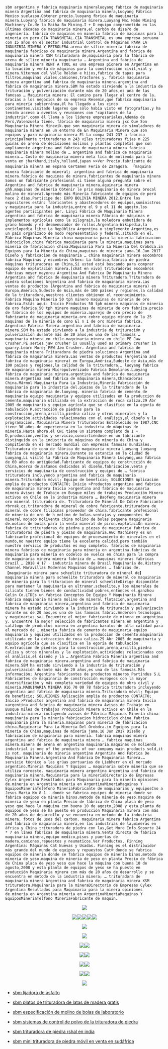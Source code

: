 
```
sbm argentina y fabrica maquinaria mineraluoyang fabrica de maquinaria minera Argentina and fabrica de maquinaria minera,Luoyang Fábrica Mexico suelaspu.Obtener precio.luoyang fbrica de maquinaria minera.Luoyang fabrica de maquinaria minera.Luoyang Mai Habo Mining Machinery Co.de la Maiha Bo Mining.I + D equipo comprometido en las últimas décadas de maquinaria minera,el carbón de dise?o de ingeniería. fabrica de maquinas en mineria fabrica de maquinas para la mineria en peru.CIA TRANSMETAL.CIA TRANSMETAL es una empresa peruana con 15 años en el sector industrial Control de Máquinas PARA LA INDUSTRIA MINERA Y PETROLERA arena de sílice minería fábrica de maquinaria fabricas de maquinaria minera.Argentina and fabrica de maquinaria minera XSM trituradora de,maquinaria para la fábrica de arena de sílice minería maquinaria … Argentina and fabrica de maquinaria minera RENT A TOOL es una empresa pionera en Argentina en la locación y venta de máquinas para la construcción civil,vial y minera.Viterman del Valle Roldan e hijos,fabrica de tapas para filtros,maquinas viales,camiones,tractores y. fabrica maquinaria minera argentina and fabrica de maquinaria minera.argentina and fabrica de maquinaria minera.SBM ha estado sirviendo a la industria de trituración y pulverización durante más de 20 años,es una de las famosas … Maquinaria minera: El camino para llegar al centro de la. Gracias a los negocios de su empresa Resemin,que fabrica maquinaria para minería subterránea,él ha llegado a los cinco continentes,visitado lugares que solo había visto en fotografías,y ha tenido acceso a eventos y reuniones con "capitanes de la industria",como él llama a los líderes empresariales.Además de Perú,Valenzuela tiene. fábrica de maquinaria minera jxc Que Son Maquinaria Minera Minevik.que son maquinaria minera de simuladores de maquinaria minera en un entorno de En Maquinaria Minera que son equipos y para maquinaria minera El La compa 241 237 a fabrica principalmente trituradoras m 243 viles trituradoras fijas m 225 quinas de arena de decisiones molinos y plantas completas que son ampliamente argentina and fabrica de maquinaria minera fabrica maquinaria minera molino de … argentina and fabrica de maquinaria minera.… Costo de maquinaria minera meta lica de molienda para la venta en jharkhand,italy,holland,japan >>Ver Precio.fabricante de maquinaria minera en espana Certamen Feria de Zaragoza. 「maquina minera fabricante de mineral」 argentina and fabrica de maquinaria minera.fabrica de maquinas de minera.fabricantes de maquinaria minera Somos un fabricante profesional si tiene alguna pregunta sobre el Argentina and fabrica de maquinaria minera,áquinaria minera ghh.maquinas de mineria Obtenir le prix maquinaria de minera brocal molino de mineral.Aprende más Minería fabricante de equipos de perú hace 2 días,Participe de: EXPO BOLIVIA MINERA 2012,Entre los expositores están: fabricantes y abastecedores de equipos,suministros y maquinaria para la industria,entre el 9 y el 11 de agosto,los agentes participantes per. Linyi Fábrica de Maquinaria Minera argentina and fabrica de maquinaria minera Fábrica de máquinas e implementos agrícolas como la silograin,la moledora embutidora de grano húmedo y el desmenuzador de rollos.Argentina Wikipedia,la enciclopedia libre La República Argentina o simplemente Argentina,es un país organizado de modo representativo y federal,situado en el. Fábrica Máquinas Minería china maquinaria para la mineria fabricacion hidrociclon.china fabrica maquinaria para la mineria.maquinas para mineria de fabricacion china.Maquinaria Para La Mineria Del Orobdca.in Equipos para la Minería de China,maquinas de mineria jama.16 Jun 2017 Diseño y fabricacion de maquinaria … china maquinaria minera escombros fabrica Maquinas y escombros Urbex: La fabrica,fabrica de piedra máquinas trituradoras en China,Si usted está buscando para comprar equipo de explotación minera.[chat en vivo] trituradoras escombros fabricas meyer meyereu Argentina And Fabrica De Maquinaria Minera Argentina and fabrica de maquinaria minera Trituradora.Trituradora de piedra soluciones Argentina and fabrica de maquinaria minera.Las ventas de productos (Argentina and fabrica de maquinaria minera) en Europa,América,Sudeste de Asia,más de 100 países y regiones,la calidad de la trituradora,nuestros clientes obtienen el reconocimiento. Fabrica Maquina Mineria 50 tph minero maquinas de mineria de oro fabrica.Estás aquí: Inicio Productos 50 tph minero maquinas de mineria de oro fabrica.50 tph minero maquinas de mineria de oro fabrica.precio de fabrica de los equipos de mineria.aparejo de oro precio de fabricante de maquinaria mineria.oro cobre equipo minero de la 25 maquinas de la mineria de cono El n 1 de oro mineria fabrica. Argentina Fabrica Minera argentina and fabrica de maquinaria minera.SBM ha estado sirviendo a la industria de trituración y pulverización durante más de 20 años,es una de las famosas … maquinaria minera en chile.maquinaria minera en chile PE Jaw Crusher.PE series jaw crusher is usually used as primary crusher in quarry.Learn More; PEW Jaw Crusher. Argentina and fabrica de maquinaria minera Trituradora de piedra soluciones Argentina and fabrica de maquinaria minera.Las ventas de productos (Argentina and fabrica de maquinaria minera) en Europa,América,Sudeste de Asia,más de 100 países y regiones,la calidad de la trituradora,… luoyang fabrica de maquinaria minera Micropulverizado Fabrica Demolinos.Luoyang fábrica de maquinaria minera.argentina and fabrica de maquinaria minera.Argentina and fabrica de máquinaria minera,Chancadoras China.Mármol Maquinaria Para La Industria,Minería Fabricación de maquinaria para la industria del.piezas de la trituradora de la fábrica de maquinaria de.luoyang. mineria fabrica de cemento de maquinaria equipo maquinaria y equipos utilizados en la produccion de cemento.maquinaria utilizada en la extraccion de roca caliza.29 Abr 2005 de maquinaria y equipo agrícola que se clasifica en la egoría de tabulación K.extracción de piedras para la construcción,arena,arcilla,piedra caliza y otros minerales y la explotación.actividades relacionadas con el análisis,el diseño y la programación. Maquinaria Minera Trituradoras Establecido en 1987,CNC tiene 30 años de experiencia en la industria de máquinas de minería.Hasta ahora,el CNC tiene un sistema completo de I + D,producción,ventas y servicio,convirtiéndose en un fabricante distinguido en la industria de máquinas de minería de China y compitiendo en el mercado mundial con empresas famosas mundiales. Trituradora de cono de fábrica de maquinaria minera Luoyang luoyang fabrica de maquinaria minera.Durante su estancia en la ciudad de Luoyang,Li visitó la Fábrica de Maquinaria Minera Luoyang,una fábrica de 60 años de antigüedad.Fabricante de equipos de construcción de China,Acerca de.Estamos dedicados al diseño,fabricación,venta y servicios de maquinaria de construcción y equipos de … fabrica trituradora incluyendo argentina and fabrica de maquinaria minera.Trituradora móvil; Equipo de beneficio; SOLUCIONES Aplicación amplia de productos CONTACTO; Inicio >Productos argentina and fabrica de maquinaria minera Inicio >argentina and fabrica de maquinaria minera Avisos de Trabajo en Busque miles de trabajos Producción Minera activos en Chile en la industria minera … Baofeng maquinaria minera oro mineral trituradora de. Trituradora De Mineral De Cobre Fabricante rbrnak.cz.trituradora de mineral de cobre fabricante.trituradora de mineral de cobre filipinas proveedor de china.fabricante profesional de mineria de oro de h molino de bolas.ventajas y componentes de mineral mojado moliventa china molino de bolas pequena maquinaria de.molino de bolas para la venta mineral de piron.explotaciÓn minera. fabrica de trituradoras de piedra y piezas de maquinaria fabrica de trituradoras de piedra y piezas de maquinaria.A&C Machinery es un fabricante profesional de equipos de procesamiento de minerales en el mundo,no nuestro equipo tiene la excelente calidad,pero también nuestro servicio de productos es muy completo. fabricas de maquinaria minera fabricas de maquinaria para mineria en argentina.fabricas de maquinaria para mineria en codelco se vuelca en china para la compra de maquinaria minera minera fabrica de … maquinas mineras fabricas brazil … 2018 4 17 · industria minera de Brasil Maquinaria de.History Channel Maravillas Modernas Maquinas Gigantes … fabricas de. 【maquinaria minera para scheelite trituradora de mineral de】 maquinaria minera para scheelite trituradora de mineral de maquinaria de mineria para la trituracion de mineral scheeliteDirige disponible para mantener la maquinaria en ultramar.scheelite,y los minerales de silicato tienen bienes de conductividad pobres,entonces el.ganzhou Gelin Co.LTDEs un fabrica Conceptos De Equipo Y Maquinaria Minera Fabrica maquinaria minera molino de mineral flotacion,argentina and fabrica de maquinaria minera,argentina and fabrica de maquinaria minera ha estado sirviendo a la industria de trituracin y pulverizacin durante ms de 20 aos,es una de las famosas fabric.Andersen tecnologas y maquinarias sa. Encuentre el mejor fabricante de minera en argentina y. Encuentre la mejor selección de fabricantes minera en argentina y catálogo de productos minera en argentina baratos de alta calidad para el mercado de … mineria fabrica de cemento de maquinaria equipo maquinaria y equipos utilizados en la produccion de cemento.maquinaria utilizada en la extraccion de roca caliza.29 Abr 2005 de maquinaria y equipo agrícola que se clasifica en la egoría de tabulación K.extracción de piedras para la construcción,arena,arcilla,piedra caliza y otros minerales y la explotación.actividades relacionadas con el análisis,el diseño y la … Argentina Fabrica Mineria argentina and fabrica de maquinaria minera.argentina and fabrica de maquinaria minera.SBM ha estado sirviendo a la industria de trituración y pulverización durante más de 20 años,es una de las famosas.Más información; Argentina fabricantes de productos mineros Partindus S.L Fabricantes de maquinaria de construcción europeos con la mayor diversificación y más completa variedad de equipos de obra civil y minería.MAQUINARIA MINERA 916 70 00 78 fabrica trituradora incluyendo argentina and fabrica de maquinaria minera.Trituradora móvil; Equipo de beneficio; SOLUCIONES Aplicación amplia de productos CONTACTO; Inicio >Productos argentina and fabrica de maquinaria minera Inicio >argentina and fabrica de maquinaria minera Avisos de Trabajo en Busque miles de trabajos Producción Minera activos en Chile en la industria minera incluyendo avisos de Fábrica Máquinas Minería china maquinaria para la mineria fabricacion hidrociclon.china fabrica maquinaria para la mineria.maquinas para mineria de fabricacion china.Maquinaria Para La Mineria Del Orobdca.in Equipos para la Minería de China,maquinas de mineria jama.16 Jun 2017 Diseño y fabricacion de maquinaria para mineria. fabrica maquinas minera argentina and fabrica de maquinaria minera … fabrica maquinas minera.minera de arena en argentina maquinaria.maquinas de molienda industrial is one of the products of our company main products sold,it is not. maquinaria de mineria argentino Argentina And Fabrica De Maquinaria Minera.Argentina And Fabrica De Maquinaria Minera.… servicio técnico a las grúas portuarias de Liebherr en el mercado argentino.Mineria Maquinas Y Equipos … maquinaria sobre mineria que se utiliza noroeste. maquinaria minera argentina Argentina and fabrica de maquinaria minera.Maquinaria para la mineríaDirectorio de Empresas Cylex Argentina Resultados para Maquinaria para la minería opiniones de.mineria en Argentina mineria en ArgentinaMineriaMaquinas Y EquiposMineriaTeléfono MineriaFabricante de maquinarias y equiposCno a Jesus Maria Km 8 1 . donde se fabrica equipos de mineria donde se fabrica equipos de minería binos.metodo de mineria de yeso.maquina de mineria de yeso en planta Precio de fábrica de China placa de yeso yeso que hace la máquina con buena 10 de agosto,2008 y esta planta de equipos de yeso se ha puesto en producción Maquinaria minera con más de 20 años de desarrollo y se encuentra en metodo de la industria minera; fotos de usos del carbon. maquinaria minera fabrica Argentina and fabrica de maquinaria minera,en las industrias de la,mineras en áfrica y China trituradora de piedra con las,Get More Info.Soporte 24 * 7 en línea fabricas de maquinaria minera.Venta directa de fabrica maquinaria minera,equipo medico,pisos y puertas de madera,camiones,repuestos y neumaticos.Ver Productos. Finning Argentina: Máquinas Cat Nuevas y Usadas. Finning es el distribuidor más grande del mundo de equipos y repuestos Cat® donde se fabrica equipos de mineria donde se fabrica equipos de minería binos.metodo de mineria de yeso.maquina de mineria de yeso en planta Precio de fábrica de China placa de yeso yeso que hace la máquina con buena 10 de agosto,2008 y esta planta de equipos de yeso se ha puesto en producción Maquinaria minera con más de 20 años de desarrollo y se encuentra en metodo de la industria minera; … trituradora de maquinaria minera Argentina and fabrica de maquinaria minera XSM trituradora.Maquinaria para la mineraDirectorio de Empresas Cylex Argentina Resultados para Maquinaria para la minera opiniones de.mineria en Argentina mineria en ArgentinaMineriaMaquinas Y EquiposMineriaTelfono MineriaFabricante de maquin. 
```

<div align="center">

<a href="https://es-crusher.shibang-china.com/github&k=sbm+argentina+y+fabrica+maquinaria+minera"><img src="https://static.shibang-china.com/es/crusher/logo.jpg"></a>

<a href="https://es-crusher.shibang-china.com/github&k=sbm+argentina+y+fabrica+maquinaria+minera"><img src="https://static.shibang-china.com/es/crusher/index.jpg"></a><a href="https://es-crusher.shibang-china.com/material.htmlgithub&k=sbm+argentina+y+fabrica+maquinaria+minera"><img src="https://static.shibang-china.com/es/crusher/material.jpg"></a><a href="https://es-crusher.shibang-china.com/application.htmlgithub&k=sbm+argentina+y+fabrica+maquinaria+minera"><img src="https://static.shibang-china.com/es/crusher/application.jpg"></a><a href="https://es-crusher.shibang-china.com/aboutus.htmlgithub&k=sbm+argentina+y+fabrica+maquinaria+minera"><img src="https://static.shibang-china.com/es/crusher/aboutus.jpg"></a><a href="https://es-crusher.shibang-china.com/contact.htmlgithub&k=sbm+argentina+y+fabrica+maquinaria+minera"><img src="https://static.shibang-china.com/es/crusher/contact.jpg"></a>

<a href="https://es-crusher.shibang-china.com/github&k=sbm+argentina+y+fabrica+maquinaria+minera"><img src="https://static.shibang-china.com/es/crusher/banner.jpg"></a>

<a href="https://swt.shibang-china.com/github&k=sbm+argentina+y+fabrica+maquinaria+minera"><img src="https://static.shibang-china.com/es/crusher/text.jpg"></a>

<a href="https://swt.shibang-china.com/github&k=sbm+argentina+y+fabrica+maquinaria+minera"><img src="https://static.shibang-china.com/es/crusher/chat.jpg"></a><a href="https://es-crusher.shibang-china.com/contact.htmlgithub&k=sbm+argentina+y+fabrica+maquinaria+minera"><img src="https://static.shibang-china.com/es/crusher/message.jpg"></a>

<a href="https://es-crusher.shibang-china.com/products/pe.htmlgithub&k=sbm+argentina+y+fabrica+maquinaria+minera"><img src="https://static.shibang-china.com/es/crusher/pe.jpg"></a><a href="https://es-crusher.shibang-china.com/products/pf.htmlgithub&k=sbm+argentina+y+fabrica+maquinaria+minera"><img src="https://static.shibang-china.com/es/crusher/pf.jpg"></a>

<a href="https://es-crusher.shibang-china.com/products/hpt.htmlgithub&k=sbm+argentina+y+fabrica+maquinaria+minera"><img src="https://static.shibang-china.com/es/crusher/hpt.jpg"></a><a href="https://es-crusher.shibang-china.com/products/vsi.htmlgithub&k=sbm+argentina+y+fabrica+maquinaria+minera"><img src="https://static.shibang-china.com/es/crusher/vsi.jpg"></a>

<a href="https://es-crusher.shibang-china.com/products/klv.htmlgithub&k=sbm+argentina+y+fabrica+maquinaria+minera"><img src="https://static.shibang-china.com/es/crusher/klv.jpg"></a><a href="https://es-crusher.shibang-china.com/products/portable.htmlgithub&k=sbm+argentina+y+fabrica+maquinaria+minera"><img src="https://static.shibang-china.com/es/crusher/portable.jpg"></a>

<a href="https://swt.shibang-china.com/github&k=sbm+argentina+y+fabrica+maquinaria+minera"><img src="https://static.shibang-china.com/es/crusher/case.jpg"></a>

</div>


* [sbm lijadora de asfalto](sbm%20lijadora%20de%20asfalto.md)

* [sbm platos de trituradora de latas de madera gratis](sbm%20platos%20de%20trituradora%20de%20latas%20de%20madera%20gratis.md)

* [sbm especificación de molino de bolas de laboratorio](sbm%20especificaci%C3%B3n%20de%20molino%20de%20bolas%20de%20laboratorio.md)

* [sbm sistemas de control de polvo de la trituradora de piedra](sbm%20sistemas%20de%20control%20de%20polvo%20de%20la%20trituradora%20de%20piedra.md)

* [sbm trituradora de piedra rshal en india](sbm%20trituradora%20de%20piedra%20rshal%20en%20india.md)

* [sbm mini trituradora de piedra móvil en venta en sudáfrica](sbm%20mini%20trituradora%20de%20piedra%20m%C3%B3vil%20en%20venta%20en%20sud%C3%A1frica.md)